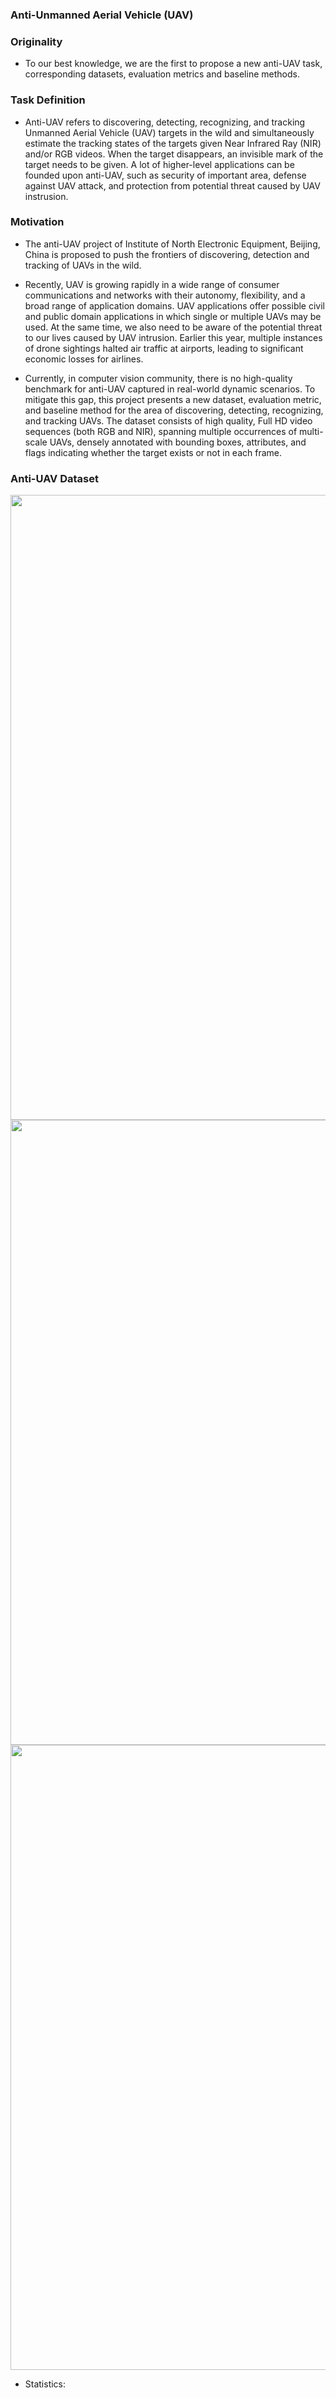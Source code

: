 ### Anti-Unmanned Aerial Vehicle (UAV)


### Originality
- To our best knowledge, we are the first to propose a new anti-UAV task, corresponding datasets, evaluation metrics and baseline methods.


### Task Definition
- Anti-UAV refers to discovering, detecting, recognizing, and tracking Unmanned Aerial Vehicle (UAV) targets in the wild and simultaneously estimate the tracking states of the targets given Near Infrared Ray (NIR) and/or RGB videos. When the target disappears, an invisible mark of the target needs to be given. A lot of higher-level applications can be founded upon anti-UAV, such as security of important area, defense against UAV attack, and protection from potential threat caused by UAV instrusion.


### Motivation
- The anti-UAV project of Institute of North Electronic Equipment, Beijing, China is proposed to push the frontiers of discovering, detection and tracking of UAVs in the wild.


- Recently, UAV is growing rapidly in a wide range of consumer communications and networks with their autonomy, flexibility, and a broad range of application domains. UAV applications offer possible civil and public domain applications in which single or multiple UAVs may be used. At the same time, we also need to be aware of the potential threat to our lives caused by UAV intrusion. Earlier this year, multiple instances of drone sightings halted air traffic at airports, leading to significant economic losses for airlines.


- Currently, in computer vision community, there is no high-quality benchmark for anti-UAV captured in real-world dynamic scenarios. To mitigate this gap, this project presents a new dataset, evaluation metric, and baseline method for the area of discovering, detecting, recognizing, and tracking UAVs. The dataset consists of high quality, Full HD video sequences (both RGB and NIR), spanning multiple occurrences of multi-scale UAVs, densely annotated with bounding boxes, attributes, and flags indicating whether the target exists or not in each frame.


### Anti-UAV Dataset
<img src="https://github.com/ZhaoJ9014/Anti-UAV/blob/master/Fig/1.gif" width="1000px"/>
<img src="https://github.com/ZhaoJ9014/Anti-UAV/blob/master/Fig/2.gif" width="1000px"/>
<img src="https://github.com/ZhaoJ9014/Anti-UAV/blob/master/Fig/1.png" width="1000px"/>


- Statistics: 
